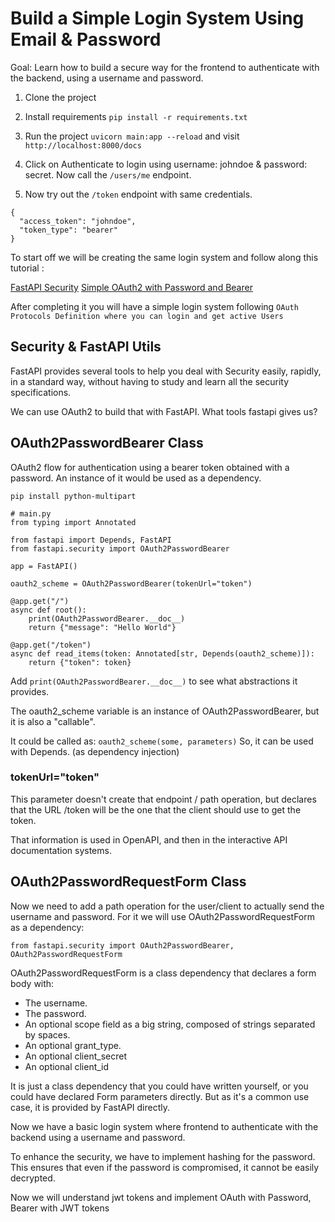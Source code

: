 # Build a Simple Login System Using Email & Password

Goal: Learn how to build a secure way for the frontend to authenticate with the backend, using a username and password.

1. Clone the project
2. Install requirements `pip install -r requirements.txt`
3. Run the project `uvicorn main:app --reload` and visit `http://localhost:8000/docs`
4. Click on Authenticate to login using username: johndoe & password: secret. Now call the `/users/me` endpoint.

5. Now try out the `/token` endpoint with same credentials.
```
{
  "access_token": "johndoe",
  "token_type": "bearer"
}
```

To start off we will be creating the same login system and follow along this tutorial :

[FastAPI Security](https://fastapi.tiangolo.com/tutorial/security/first-steps/)
[Simple OAuth2 with Password and Bearer](https://fastapi.tiangolo.com/tutorial/security/simple-oauth2/)

After completing it you will have a simple login system following `OAuth Protocols Definition where you can login and get active Users`

## Security & FastAPI Utils
FastAPI provides several tools to help you deal with Security easily, rapidly, in a standard way, without having to study and learn all the security specifications.

We can use OAuth2 to build that with FastAPI. What tools fastapi gives us?

## OAuth2PasswordBearer Class

OAuth2 flow for authentication using a bearer token obtained with a password. An instance of it would be used as a dependency.

`pip install python-multipart`

```
# main.py
from typing import Annotated

from fastapi import Depends, FastAPI
from fastapi.security import OAuth2PasswordBearer

app = FastAPI()

oauth2_scheme = OAuth2PasswordBearer(tokenUrl="token")

@app.get("/")
async def root():
    print(OAuth2PasswordBearer.__doc__)
    return {"message": "Hello World"}

@app.get("/token")
async def read_items(token: Annotated[str, Depends(oauth2_scheme)]):
    return {"token": token}
```

Add `print(OAuth2PasswordBearer.__doc__)` to see what abstractions it provides.

The oauth2_scheme variable is an instance of OAuth2PasswordBearer, but it is also a "callable".

It could be called as: `oauth2_scheme(some, parameters)` So, it can be used with Depends. (as dependency injection)

### tokenUrl="token"

This parameter doesn't create that endpoint / path operation, but declares that the URL /token will be the one that the client should use to get the token. 

That information is used in OpenAPI, and then in the interactive API documentation systems.


## OAuth2PasswordRequestForm Class

Now we need to add a path operation for the user/client to actually send the username and password. For it we will use OAuth2PasswordRequestForm as a dependency:

```
from fastapi.security import OAuth2PasswordBearer, OAuth2PasswordRequestForm
```

OAuth2PasswordRequestForm is a class dependency that declares a form body with:

- The username.
- The password.
- An optional scope field as a big string, composed of strings separated by spaces.
- An optional grant_type.
- An optional client_secret
- An optional client_id

It is just a class dependency that you could have written yourself, or you could have declared Form parameters directly. But as it's a common use case, it is provided by FastAPI directly.

Now we have a basic login system where frontend to authenticate with the backend using a username and password.

To enhance the security, we have to implement hashing for the password. This ensures that even if the password is compromised, it cannot be easily decrypted.

Now we will understand jwt tokens and implement OAuth  with Password, Bearer with JWT tokens